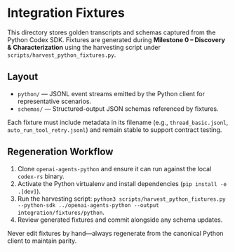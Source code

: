 # Integration Fixtures

This directory stores golden transcripts and schemas captured from the Python Codex SDK. Fixtures are generated during **Milestone 0 – Discovery & Characterization** using the harvesting script under `scripts/harvest_python_fixtures.py`.

## Layout

- `python/` — JSONL event streams emitted by the Python client for representative scenarios.
- `schemas/` — Structured-output JSON schemas referenced by fixtures.

Each fixture must include metadata in its filename (e.g., `thread_basic.jsonl`, `auto_run_tool_retry.jsonl`) and remain stable to support contract testing.

## Regeneration Workflow
1. Clone `openai-agents-python` and ensure it can run against the local `codex-rs` binary.
2. Activate the Python virtualenv and install dependencies (`pip install -e .[dev]`).
3. Run the harvesting script: `python3 scripts/harvest_python_fixtures.py --python-sdk ../openai-agents-python --output integration/fixtures/python`.
4. Review generated fixtures and commit alongside any schema updates.

Never edit fixtures by hand—always regenerate from the canonical Python client to maintain parity.
